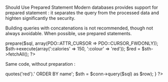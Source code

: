 Should Use Prepared Statement
Modern databases provides support for prepared statement : it separates the query from the processed data and highten significantly the security. 

Building queries with concatenations is not recommended, though not always avoidable. When possible, use prepared statements.

<?php
/* Execute a prepared statement by passing an array of values */

$sql = 'SELECT name, colour, calories
    FROM fruit
    WHERE calories < :calories AND colour = :colour';
$sth = $conn->prepare($sql, array(PDO::ATTR_CURSOR => PDO::CURSOR_FWDONLY));
$sth->execute(array(':calories' => 150, ':colour' => 'red'));
$red = $sth->fetchAll();
?>

Same code, without preparation : 

<?php

    $sql = 'SELECT name, color, calories FROM fruit WHERE calories < '.$conn-quote(150).' AND colour = '.$conn->quotes('red').' ORDER BY name';
    $sth = $conn->query($sql) as $row);
}
?>
